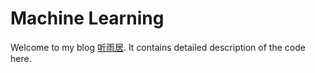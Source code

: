 Machine Learning
================

Welcome to my blog [听雨居](https://limengweb.wordpress.com). It contains detailed description of the code here.